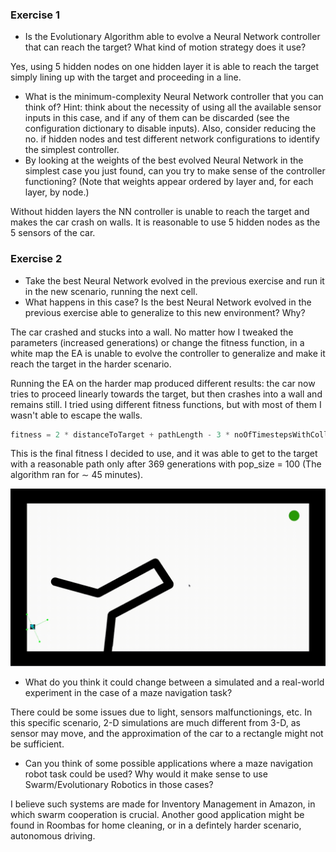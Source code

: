 ### Exercise 1

 - Is the Evolutionary Algorithm able to evolve a Neural Network controller that can reach the target? What kind of motion strategy does it use?
 
Yes, using 5 hidden nodes on one hidden layer it is able to reach the target simply lining up with the target and proceeding in a line.
 
 - What is the minimum-complexity Neural Network controller that you can think of? Hint: think about the necessity of using all the available sensor inputs in this case, and if any of them can be discarded (see the configuration dictionary to disable inputs). Also, consider reducing the no. if hidden nodes and test different network configurations to identify the simplest controller.
 - By looking at the weights of the best evolved Neural Network in the simplest case you just found, can you try to make sense of the controller functioning? (Note that weights appear ordered by layer and, for each layer, by node.)

Without hidden layers the NN controller is unable to reach the target and makes the car crash on walls. It is reasonable to use 5 hidden nodes as the 5 sensors of the car. 

### Exercise 2

 - Take the best Neural Network evolved in the previous exercise and run it in the new scenario, running the next cell.
 - What happens in this case? Is the best Neural Network evolved in the previous exercise able to generalize to this new environment? Why?

The car crashed and stucks into a wall. No matter how I tweaked the parameters (increased generations) or change the fitness function, in a white map the EA is unable to evolve the controller to generalize and make it reach the target in the harder scenario.

Running the EA on the harder map produced different results: the car now tries to proceed linearly towards the target, but then crashes into a wall and remains still. I tried using different fitness functions, but with most of them I wasn't able to escape the walls.

```python
fitness = 2 * distanceToTarget + pathLength - 3 * noOfTimestepsWithCollisions - 0.5 * timestepToReachTarget
```

This is the final fitness I decided to use, and it was able to get to the target with a reasonable path only after 369 generations with pop_size = 100 (The algorithm ran for $\sim$ 45 minutes).

![](./test.gif)

- What do you think it could change between a simulated and a real-world experiment in the case of a maze navigation task?

There could be some issues due to light, sensors malfunctionings, etc. In this specific scenario, 2-D simulations are much different from 3-D, as sensor may move, and the approximation of the car to a rectangle might not be sufficient.

- Can you think of some possible applications where a maze navigation robot task could be used? Why would it make sense to use Swarm/Evolutionary Robotics in those cases?

I believe such systems are made for Inventory Management in Amazon, in which swarm cooperation is crucial. Another good application might be found in Roombas for home cleaning, or in a defintely harder scenario, autonomous driving.